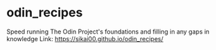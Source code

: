 # odin_recipes
Speed running The Odin Project's foundations and filling in any gaps in knowledge
Link: https://sikai00.github.io/odin_recipes/
